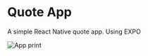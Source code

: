 # Quote App

A simple React Native quote app. Using EXPO

![App print](https://octodex.github.com/images/yaktocat.png)
